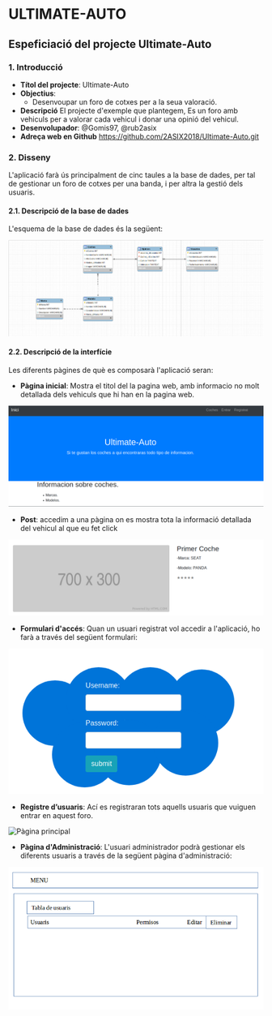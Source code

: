 # ULTIMATE-AUTO

## Espeficiació del projecte Ultimate-Auto

### 1. Introducció

* **Títol del projecte**: Ultimate-Auto
* **Objectius**:
  * Desenvoupar un foro de cotxes per a la seua valoració.
* **Descripció** El projecte d'exemple que plantegem, Es un foro amb vehiculs per a valorar cada vehicul i donar una opinió del vehicul.
* **Desenvolupador**: @Gomis97, @rub2asix 
* **Adreça web en Github** https://github.com/2ASIX2018/Ultimate-Auto.git

### 2. Disseny

L'aplicació farà ús principalment de cinc taules a la base de dades, per tal de gestionar un foro de cotxes per una banda, i per altra la gestió dels usuaris.

#### 2.1. Descripció de la base de dades

L'esquema de la base de dades és la següent:

![Base de daes](imgs/bd.png)

#### 2.2. Descripció de la interfície 

Les diferents pàgines de què es composarà l'aplicació seran:

* **Pàgina inicial**: Mostra el titol del la pagina web, amb informacio no molt detallada dels vehiculs que hi han en la pagina web.

![Pàgina principal](imgs/principal.png)

* **Post**: accedim a una pàgina on es mostra tota la informació detallada del vehicul al que eu fet click

![Pàgina principal](imgs/post.png)

* **Formulari d'accés**: Quan un usuari registrat vol accedir a l'aplicació, ho farà a través del següent formulari:

![Pàgina principal](imgs/login.png)

* **Registre d’usuaris**: Ací es registraran tots aquells usuaris que vuiguen entrar en aquest foro.

![Pàgina principal](imgs/usuaris.png)

* **Pàgina d'Administració**: L'usuari administrador podrà gestionar els diferents usuaris a través de la següent pàgina d'administració:

![Pàgina principal](imgs/admin.png)
